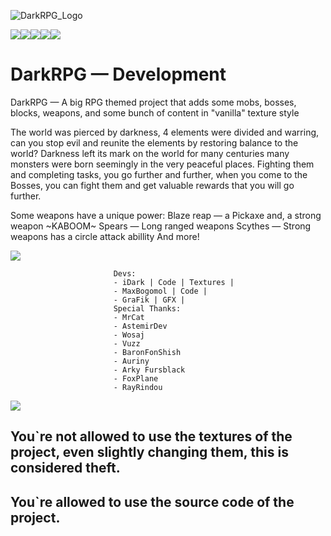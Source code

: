 ![DarkRPG_Logo](https://cdn.discordapp.com/attachments/1014345920315412502/1055843203670085642/dark-rpg-reborn.png)

   [![](https://cf.way2muchnoise.eu/title/698244.svg)![](http://cf.way2muchnoise.eu/versions/698244.svg)![](https://cf.way2muchnoise.eu/full_698244_downloads.svg)](https://www.curseforge.com/minecraft/mc-mods/darkrpg-reborn)[![](https://img.shields.io/badge/License-GPL--2.0-blue)](https://github.com/iDarkMage/DarkRPG/blob/main/LICENSE)[![](https://img.shields.io/discord/859843420603416618?color=Green&label=Discord&logo=Discord&style=flat-square)](https://discord.gg/wWdXpwuPmK)

# DarkRPG — Development
DarkRPG — A big RPG themed project that adds some mobs, bosses, blocks, weapons, and some bunch of content in "vanilla" texture style

The world was pierced by darkness, 4 elements were divided and warring, can you stop evil and reunite the elements by restoring balance to the world? Darkness left its mark on the world for many centuries many monsters were born seemingly in the very peaceful places. Fighting them and completing tasks, you go further and further, when you come to the Bosses, you can fight them and get valuable rewards that you will go further.

Some weapons have a unique power:
Blaze reap — a Pickaxe and, a strong weapon ~KABOOM~
Spears — Long ranged weapons
Scythes — Strong weapons has a circle attack abillity
And more!

   ![](https://cdn.discordapp.com/attachments/838693800683372564/1039482418408726608/Untitled_11-07-2022_11-21-33.png)
         
                           Devs:
                           - iDark | Code | Textures |
                           - MaxBogomol | Code |
                           - GraFik | GFX |                                                            
                           Special Thanks:
                           - MrCat
                           - AstemirDev
                           - Wosaj
                           - Vuzz
                           - BaronFonShish
                           - Auriny
                           - Arky Fursblack
                           - FoxPlane
                           - RayRindou

   ![](https://cdn.discordapp.com/attachments/838693800683372564/1039482418408726608/Untitled_11-07-2022_11-21-33.png)

## You`re not allowed to use the textures of the project, even slightly changing them, this is considered theft.
## You`re allowed to use the source code of the project. 

